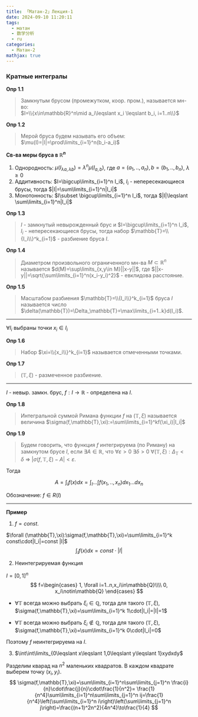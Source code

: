 ```yaml
---
title: 「Матан-2」Лекция-1
date: 2024-09-10 11:20:11
tags:
  - матан
  - 数学分析
  - ru
categories:
  - Матан-2
mathjax: true
---
```


###  Кратные интегралы

**Опр 1.1**
> Замкнутым брусом (промежутком, коор. пром.), называется мн-во:  
> $I=\\{x\in\mathbb{R}^n\mid a_i\leqslant x_i \leqslant b_i, i=1..n\\}$

**Опр 1.2**
> Мерой бруса будем называть его объем: $\mu(I)=|I|=\prod\limits_{i=1}^n(b_i-a_i)$
 
**Св-ва меры бруса в $\mathbb{R}^n$**

1. Однородность: $\mu(I_{\lambda a, \lambda b})=\lambda^n\mu(I_{a,b})$, где $a=(a_1,..,a_n), b=(b_1,..,b_n)$, $\lambda \geqslant 0$
2. Аддитивность: $I=\bigcup\limits_{i=1}^n I_i$, $I_i$ - непересекающиеся брусы, тогда $|I|=\sum\limits_{i=1}^n|I_i|$
3. Монотонность: $I\subset \bigcup\limits_{i=1}^n I_i$, тогда $|I|\leqslant \sum\limits_{i=1}^n|I_i|$

<!--more-->

**Опр 1.3**
> $I$ - замкнутый невырожденный брус и $I=\bigcup\limits_{i=1}^n I_i$, $I_i$ - непересекающиеся брусы, 
> тогда набор $\mathbb{T}=\\{I_i\\}^k_{i=1}$ - разбиение бруса $I$.

**Опр 1.4**
> Диаметром произвольного ограниченного мн-ва $M\subset \mathbb{R}^n$ называется
> $d(M)=\sup\limits_{x,y\in M}||x-y||$, где $||x-y||=\sqrt{\sum\limits_{i=1}^n(x_i-y_i)^2}$ - евклидова расстояние.

**Опр 1.5**
> Масштабом разбиения $\mathbb{T}=\\{I_i\\}^k_{i=1}$ бруса $I$ называется
> число $\delta(\mathbb{T})=\Delta_\mathbb{T}=\max\limits_{i=1..k}d(I_i)$.

---
$\forall I_i$ выбраны точки $x_i\in I_i$

**Опр 1.6**
> Набор $\xi=\\{x_i\\}^k_{i=1}$ называется отмеченными точками. 
 
**Опр 1.7**
> $(\mathbb{T},\xi)$ - размеченное разбиение.

---
$I$ - невыр. замкн. брус, $f:I\to \mathbb{R}$ - определена на $I$.

**Опр 1.8**
> Интегральной суммой Римана функции $f$ на $(\mathbb{T},\xi)$ называется
> величина $\sigma(f,\mathbb{T},\xi):=\sum\limits_{i=1}^kf(\xi_i)|I_i|$

**Опр 1.9**
> Будем говорить, что функция $f$ интегрируема (по Риману) на замкнутом брусе $I$, если
> $\exists A\in\mathbb{R}$, что $\forall \varepsilon>0\ \exists \delta>0\ \forall (\mathbb{T},\xi):\Delta_\mathbb{T}<\delta\ \Rightarrow\ |\sigma(f,\mathbb{T},\xi)-A|<\varepsilon$.

Тогда 

$$
A=\int_I f(x)dx=\int_I\dots\int f(x_1,..,x_n)dx_1\dots dx_n
$$

Обозначение: $f\in R(I)$

---
**Пример**
1. $f=const$.

$\forall (\mathbb{T},\xi):\sigma(f,\mathbb{T},\xi)=\sum\limits_{i=1}^k const\cdot|I_i|=const |I|$
$$
\int_I f(x)dx=const\cdot|I|
$$

2. Неинтегрируемая функция

$I=[0,1]^n$
$$
f=\begin{cases}
1, \forall i=1..n,x_i\in\mathbb{Q}\\\\
0, x_i\notin\mathbb{Q}
\end{cases}
$$

- $\forall \mathbb{T}$ всегда можно выбрать $\xi_i\in\mathbb{Q}$, тогда для такого
$(\mathbb{T},\xi)$, $\sigma(f,\mathbb{T},\xi)=\sum\limits_{i=1}^k 1\cdot|I_i|=|I|=1$

- $\forall \mathbb{T}$ всегда можно выбрать $\xi_i\notin\mathbb{Q}$, тогда для такого 
$(\mathbb{T},\xi)$, $\sigma(f,\mathbb{T},\xi)=\sum\limits_{i=1}^k 0\cdot|I_i|=0$

Поэтому $f$ неинтегрируема на $I$.

3. $\int\int\limits_{0\leqslant x\leqslant 1,0\leqslant y\leqslant 1}xydxdy$

Разделим кварад на $n^2$ маленьких квадратов. В каждом квадрате выберем точку $(x_i,y_i)$.
$$
    \sigma(f,\mathbb{T},\xi)=\sum\limits_{i=1}^n\sum\limits_{j=1}^n \frac{i}{n}\cdot\frac{j}{n}\cdot\frac{1}{n^2}=
    \frac{1}{n^4}\sum\limits_{i=1}^n\sum\limits_{j=1}^n ij=\frac{1}{n^4}\left(\sum\limits_{i=1}^n i\right)\left(\sum\limits_{j=1}^n j\right)=\frac{(n+1)^2n^2}{4n^4}\to\frac{1}{4}
$$